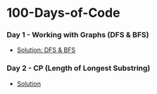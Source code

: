 # 100-Days-of-Code

### Day 1 - Working with Graphs (DFS & BFS)
* [Solution: DFS & BFS](Day01/.)

### Day 2 - CP (Length of Longest Substring)
* [Solution](Day02/.)